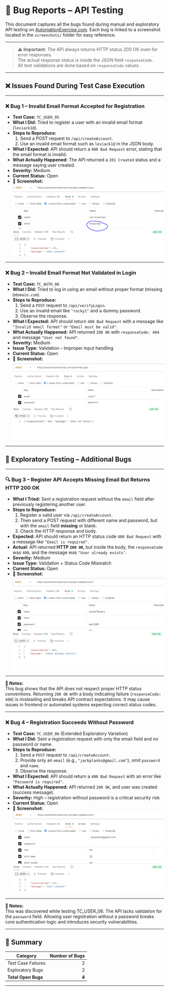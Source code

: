 # 🐞 Bug Reports – API Testing

This document captures all the bugs found during manual and exploratory API testing on [AutomationExercise.com](https://automationexercise.com). Each bug is linked to a screenshot located in the `screenshots/` folder for easy reference.

---

> ⚠️ **Important:** The API always returns HTTP status 200 OK even for error responses.  
> The actual response status is inside the JSON field `responseCode`.  
> All test validations are done based on `responseCode` values.

---

## ❌ Issues Found During Test Case Execution

---

### ❌ Bug 1 – Invalid Email Format Accepted for Registration

- **Test Case:** `TC_USER_05`  
- **What I Did:** Tried to register a user with an invalid email format (`leviack1@`).  
- **Steps to Reproduce:**
  1. Send a POST request to `/api/createAccount`.
  2. Use an invalid email format such as `leviack1@` in the JSON body.  
- **What I Expected:** API should return a `400 Bad Request` error, stating that the email format is invalid.  
- **What Actually Happened:** The API returned a `201 Created` status and a message saying user created.  
- **Severity:** Medium  
- **Current Status:** Open  
- 📸 **Screenshot:**  
  ![Invalid Email Accepted](screenshots/TC_USER_05_RegisterUser_InvalidEmailFormat_Fail.png)

---

### ❌ Bug 2 – Invalid Email Format Not Validated in Login

- **Test Case:** `TC_AUTH_06`  
- **What I Did:** Tried to log in using an email without proper format (missing `@domain.com`).  
- **Steps to Reproduce:**
  1. Send a `POST` request to `/api/verifyLogin`.
  2. Use an invalid email like `"rocky1"` and a dummy password.
  3. Observe the response.
- **What I Expected:** API should return `400 Bad Request` with a message like `"Invalid email format"` or `"Email must be valid"`.  
- **What Actually Happened:** API returned `200 OK` with `responseCode: 404` and message `"User not found"`.
- **Severity:** Medium  
- **Issue Type:** Validation – Improper input handling  
- **Current Status:** Open  
- 📸 **Screenshot:**  
  ![Invalid Email Login Bug](screenshots/TC_AUTH_06_Login_InvalidEmailFormat_Fail.png)

---

## 🧪 Exploratory Testing – Additional Bugs

---

### 🔍 Bug 3 – Register API Accepts Missing Email But Returns HTTP 200 OK

- **What I Tried:** Sent a registration request without the `email` field after previously registering another user.  
- **Steps to Reproduce:**
  1. Register a valid user via `/api/createAccount`.
  2. Then send a POST request with different name and password, but with the `email` field **missing** or blank.
  3. Check the HTTP response and body.  
- **Expected:** API should return an HTTP status code `400 Bad Request` with a message like `"Email is required"`.  
- **Actual:** API returned **HTTP `200 OK`**, but inside the body, the `responseCode` was `400`, and the message was `"User already exists"`.  
- **Severity:** Medium  
- **Issue Type:** Validation + Status Code Mismatch  
- **Current Status:** Open  
- 📸 **Screenshot:**  
  ![Missing Email Bug](screenshots/BUG_MISSING_EMAIL.png)

---

**🧠 Notes:**  
This bug shows that the API does not respect proper HTTP status conventions. Returning `200 OK` with a body indicating failure (`responseCode: 400`) is misleading and breaks API contract expectations. It may cause issues in frontend or automated systems expecting correct status codes.

---

### ❌ Bug 4 – Registration Succeeds Without Password

- **Test Case:** `TC_USER_06` (Extended Exploratory Variation)  
- **What I Did:** Sent a registration request with only the email field and no password or name.  
- **Steps to Reproduce:**
  1. Send a `POST` request to `/api/createAccount`.
  2. Provide only an `email` (e.g., `"jackplanks@gmail.com"`), omit `password` and `name`.
  3. Observe the response.
- **What I Expected:** API should return a `400 Bad Request` with an error like `"Password is required"`.  
- **What Actually Happened:** API returned `200 OK`, and user was created (success message).  
- **Severity:** High – registration without password is a critical security risk  
- **Current Status:** Open  
- 📸 **Screenshot:**  
  ![Missing Password Bug](screenshots/BUG_MISSING_PASSWORD.png)

---

**🧠 Notes:**  
This was discovered while testing TC_USER_06. The API lacks validation for the `password` field. Allowing user registration without a password breaks core authentication logic and introduces security vulnerabilities.

---

## 📌 Summary

| Category                | Number of Bugs |
|-------------------------|---------------:|
| Test Case Failures      | 2              |
| Exploratory Bugs        | 2              |
| **Total Open Bugs**     | **4**          |

---
